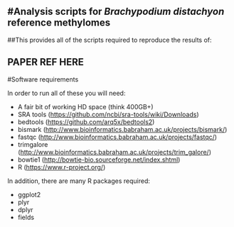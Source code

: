 #Analysis scripts for _Brachypodium distachyon_ reference methylomes
---

##This provides all of the scripts required to reproduce the results of:

PAPER REF HERE
---

#Software requirements

In order to run all of these you will need:

- A fair bit of working HD space (think 400GB+)
- SRA tools (https://github.com/ncbi/sra-tools/wiki/Downloads)
- bedtools (https://github.com/arq5x/bedtools2)
- bismark (http://www.bioinformatics.babraham.ac.uk/projects/bismark/)
- fastqc (http://www.bioinformatics.babraham.ac.uk/projects/fastqc/)
- trimgalore (http://www.bioinformatics.babraham.ac.uk/projects/trim_galore/)
- bowtie1 (http://bowtie-bio.sourceforge.net/index.shtml)
- R (https://www.r-project.org/)

In addition, there are many R packages required:

- ggplot2
- plyr
- dplyr
- fields

